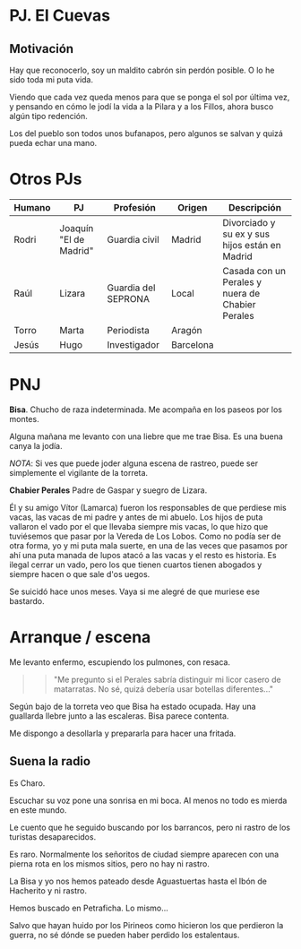 # PJ. El Cuevas

## Motivación

Hay que reconocerlo, soy un maldito cabrón sin perdón posible. O lo he sido toda mi puta vida.

Viendo que cada vez queda menos para que se ponga el sol por última vez, y pensando en cómo le jodí la vida a la Pilara y a los Fillos, ahora busco algún tipo redención.

Los del pueblo son todos unos bufanapos, pero algunos se salvan y quizá pueda echar una mano.


# Otros PJs

 | Humano | PJ                     | Profesión           | Origen    | Descripción                                      |
 | ------ | ---------------------- | ------------------- | --------- | ------------------------------------------------ |
 | Rodri  | Joaquín "El de Madrid" | Guardia civil       | Madrid    | Divorciado y su ex y sus hijos están en Madrid   |
 | Raúl   | Lizara                 | Guardia del SEPRONA | Local     | Casada con un Perales y nuera de Chabier Perales |
 | Torro  | Marta                  | Periodista          | Aragón    |                                                  |
 | Jesús  | Hugo                   | Investigador        | Barcelona |                                                  |


# PNJ

**Bisa**. Chucho de raza indeterminada. Me acompaña en los paseos por los montes.

Alguna mañana me levanto con una liebre que me trae Bisa. Es una buena canya la jodía.

*NOTA*: Si ves que puede joder alguna escena de rastreo, puede ser simplemente el vigilante de la torreta.


**Chabier Perales**
Padre de Gaspar y suegro de Lizara.

Él y su amigo Vítor (Lamarca) fueron los responsables de que perdiese mis vacas, las vacas de mi padre y antes de mi abuelo.
Los hijos de puta vallaron el vado por el que llevaba siempre mis vacas, lo que hizo que tuviésemos que pasar por la Vereda de Los Lobos. Como no podía ser de otra
forma, yo y mi puta mala suerte, en una de las veces que pasamos por ahí una puta manada de lupos atacó a las vacas y el resto es historia.
Es ilegal cerrar un vado, pero los que tienen cuartos tienen abogados y siempre hacen o que sale d'os uegos.

Se suicidó hace unos meses. Vaya si me alegré de que muriese ese bastardo.


# Arranque / escena

Me levanto enfermo, escupiendo los pulmones, con resaca.

>>  "Me pregunto si el Perales sabría distinguir mi licor casero de matarratas. No sé, quizá debería usar botellas diferentes..."

Según bajo de la torreta veo que Bisa ha estado ocupada. Hay una guallarda llebre junto a las escaleras. Bisa parece contenta.

Me dispongo a desollarla y prepararla para hacer una fritada.


## Suena la radio

Es Charo.

Escuchar su voz pone una sonrisa en mi boca. Al menos no todo es mierda en este mundo.

Le cuento que he seguido buscando por los barrancos, pero ni rastro de los turistas desaparecidos.

Es raro. Normalmente los señoritos de ciudad siempre aparecen con una pierna rota en los mismos sitios, pero no hay ni rastro.

La Bisa y yo nos hemos pateado desde Aguastuertas hasta el Ibón de Hacherito y ni rastro.

Hemos buscado en Petraficha. Lo mismo...

Salvo que hayan huido por los Pirineos como hicieron los que perdieron la guerra, no sé dónde se pueden haber perdido los estalentaus.

